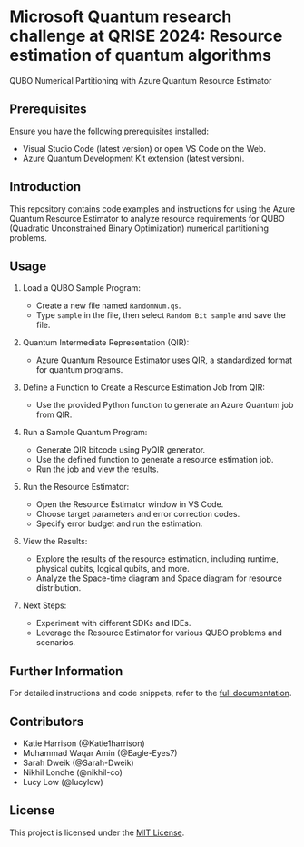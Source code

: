 # Microsoft Quantum research challenge at QRISE 2024: Resource estimation of quantum algorithms 

QUBO Numerical Partitioning with Azure Quantum Resource Estimator

## Prerequisites
Ensure you have the following prerequisites installed:
- Visual Studio Code (latest version) or open VS Code on the Web.
- Azure Quantum Development Kit extension (latest version).

## Introduction
This repository contains code examples and instructions for using the Azure Quantum Resource Estimator to analyze resource requirements for QUBO (Quadratic Unconstrained Binary Optimization) numerical partitioning problems.

## Usage
1. Load a QUBO Sample Program:
   - Create a new file named `RandomNum.qs`.
   - Type `sample` in the file, then select `Random Bit sample` and save the file.

2. Quantum Intermediate Representation (QIR):
   - Azure Quantum Resource Estimator uses QIR, a standardized format for quantum programs.

3. Define a Function to Create a Resource Estimation Job from QIR:
   - Use the provided Python function to generate an Azure Quantum job from QIR.

4. Run a Sample Quantum Program:
   - Generate QIR bitcode using PyQIR generator.
   - Use the defined function to generate a resource estimation job.
   - Run the job and view the results.

5. Run the Resource Estimator:
   - Open the Resource Estimator window in VS Code.
   - Choose target parameters and error correction codes.
   - Specify error budget and run the estimation.

6. View the Results:
   - Explore the results of the resource estimation, including runtime, physical qubits, logical qubits, and more.
   - Analyze the Space-time diagram and Space diagram for resource distribution.

7. Next Steps:
   - Experiment with different SDKs and IDEs.
   - Leverage the Resource Estimator for various QUBO problems and scenarios.

## Further Information
For detailed instructions and code snippets, refer to the [full documentation](https://github.com/lucylow/qrise2024-microsoft-challenge/blob/main/qaoa/qaoa_notebook.ipynb).

## Contributors

- Katie Harrison (@Katie1harrison)
- Muhammad Waqar Amin (@Eagle-Eyes7)
- Sarah Dweik (@Sarah-Dweik)
- Nikhil Londhe (@nikhil-co)
- Lucy Low (@lucylow)

## License
This project is licensed under the [MIT License](link_to_license).

